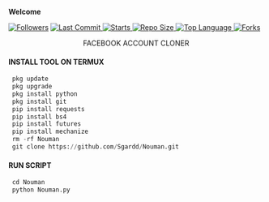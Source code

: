 ____Welcome____


<a href="https://github.com/Sgardd/Nouman.git/followers">
<img title="Followers" src="https://img.shields.io/github/followers/Sgardd?label=Followers&color=green&style=flat-square"></a>

  <a href="https://github.com/Sgardd/termux-style/stargazers/">
  <a href="https://github.com/Sgardd/">
    <img alt="Last Commit" src="https://img.shields.io/github/last-commit/Sgardd/Nouman.git"/>
  </a>
  <a href="https://github.com/Sgardd/Nouman.git/followers
    <img alt="Language" src="https://img.shields.io/github/languages/count/Sgardd/Nouman.git"/>
  </a>
  <a href="https://github.com/Sgardd/Nouman.git/followers">
    <img alt="Starts" src="https://img.shields.io/github/stars/Sgardd/Nouman.git"/>
  </a>
<a href="https://github.com/Sgardd/Nouman.git">
    <img alt="Repo Size" src="https://img.shields.io/github/https://github.com/Sgardd/Nouman.git/followers"/>
  </a>
<a href="https://github.com/Sgardd/Nouman">
    <img alt="Top Language" src="https://img.shields.io/github/op/Sgardd/Nouman.git"/> <a                                                                                                        href="https://github.com/Azim-vau/fcpromax">
    <img alt="Forks" src="https://img.shields.io/github/forks/Sgardd/Nouman.git"/>
  </a>
</div>
<p align="center">
      FACEBOOK ACCOUNT CLONER
</p>
  
#### INSTALL TOOL ON TERMUX
```python
 pkg update
 pkg upgrade
 pkg install python
 pkg install git
 pip install requests
 pip install bs4
 pip install futures
 pip install mechanize
 rm -rf Nouman
 git clone https://github.com/Sgardd/Nouman.git
```
#### RUN SCRIPT
```python
 cd Nouman
 python Nouman.py
```
